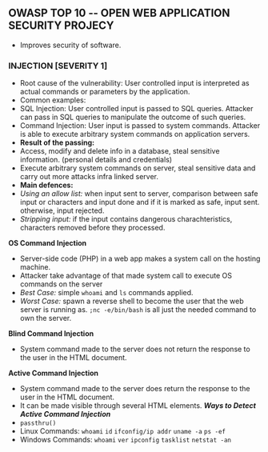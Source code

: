 ## OWASP TOP 10 -- OPEN WEB APPLICATION SECURITY PROJECY 
- Improves security of software.
### INJECTION [SEVERITY 1]
- Root cause of the vulnerability: User controlled input is interpreted as actual commands or parameters by the application.
- Common examples:
- SQL Injection: User controlled input is passed to SQL queries. Attacker can pass in SQL queries to manipulate the outcome of such queries.
- Command Injection: User input is passed to system commands. Attacker is able to execute arbitrary system commands on application servers.
- **Result of the passing:**
- Access, modify and delete info in a database, steal sensitive information. (personal details and credentials)
- Execute arbitrary system commands on server, steal sensitive data and carry out more attacks infra linked server. 
- **Main defences:**
- _Using an allow list:_ when input sent to server, comparison between safe input or characters and input done and if it is marked as safe, input sent. otherwise, input rejected.
- _Stripping input:_ if the input contains dangerous charachteristics, characters removed before they processed.

**OS Command Injection**
- Server-side code (PHP) in a web app makes a system call on the hosting machine. 
- Attacker take advantage of that made system call to execute OS commands on the server 
- _Best Case:_ simple `whoami` and `ls` commands applied.
- _Worst Case:_ spawn a reverse shell to become the user that the web server is running as. `;nc -e/bin/bash` is all just the needed command to own the server.

**Blind Command Injection**
- System command made to the server does not return the response to the user in the HTML document. 

**Active Command Injection**
- System command made to the server does return the response to the user in the HTML document.
- It can be made visible through several HTML elements.
**_Ways to Detect Active Command Injection_**
- `passthru()`
- Linux Commands: `whoami` `id` `ifconfig/ip addr` `uname -a` `ps -ef` 
- Windows Commands: `whoami` `ver` `ipconfig` `tasklist` `netstat -an`
